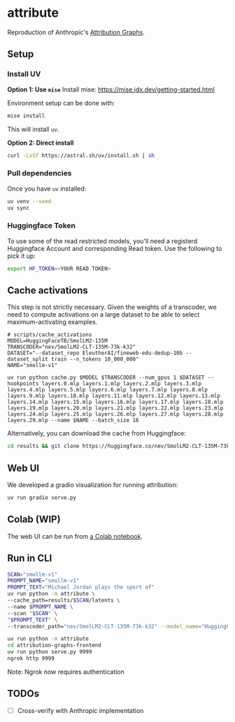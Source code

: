 # attribute

Reproduction of Anthropic's [Attribution Graphs](https://transformer-circuits.pub/2025/attribution-graphs/methods.html).

## Setup

### Install UV

**Option 1: Use `mise`** 
Install mise: https://mise.jdx.dev/getting-started.html

Environment setup can be done with:
```sh
mise install
```
This will install `uv`.

**Option 2: Direct install**

```sh
curl -LsSf https://astral.sh/uv/install.sh | sh
```

### Pull dependencies
Once you have `uv` installed:

```sh
uv venv --seed
uv sync
```

### Huggingface Token
To use some of the read restricted models, you'll need a registerd Huggingface Account and corresponding Read token. Use the following to pick it up:

```sh
export HF_TOKEN=<YOUR READ TOKEN>
```


## Cache activations
This step is not strictly necessary. Given the weights of a transcoder, we need to compute activations on a large dataset to be able to select maximum-activating examples.

```
# scripts/cache_activations
MODEL=HuggingFaceTB/SmolLM2-135M
TRANSCODER="nev/SmolLM2-CLT-135M-73k-k32"
DATASET="--dataset_repo EleutherAI/fineweb-edu-dedup-10b --dataset_split train --n_tokens 10_000_000"
NAME="smollm-v1"

uv run python cache.py $MODEL $TRANSCODER --num_gpus 1 $DATASET --hookpoints layers.0.mlp layers.1.mlp layers.2.mlp layers.3.mlp layers.4.mlp layers.5.mlp layers.6.mlp layers.7.mlp layers.8.mlp layers.9.mlp layers.10.mlp layers.11.mlp layers.12.mlp layers.13.mlp layers.14.mlp layers.15.mlp layers.16.mlp layers.17.mlp layers.18.mlp layers.19.mlp layers.20.mlp layers.21.mlp layers.22.mlp layers.23.mlp layers.24.mlp layers.25.mlp layers.26.mlp layers.27.mlp layers.28.mlp layers.29.mlp --name $NAME --batch_size 16
```

Alternatively, you can download the cache from Huggingface:

```sh
cd results && git clone https://huggingface.co/nev/SmolLM2-CLT-135M-73k-k32-cache --depth=1
```

## Web UI

We developed a gradio visualization for running attribution:

```sh
uv run gradio serve.py
```

## Colab (WIP)

The web UI can be run from [a Colab notebook](https://colab.research.google.com/github/EleutherAI/attribute/blob/main/serve.ipynb).

## Run in CLI

```sh
SCAN="smollm-v1"
PROMPT_NAME="smollm-v1"
PROMPT_TEXT="Michael Jordan plays the sport of"
uv run python -m attribute \
--cache_path=results/$SCAN/latents \
--name $PROMPT_NAME \
--scan "$SCAN" \
"$PROMPT_TEXT" \
--transcoder_path="nev/SmolLM2-CLT-135M-73k-k32" --model_name="HuggingFaceTB/SmolLM2-135M" \
```

```sh
uv run python -m attribute
cd attribution-graphs-frontend
uv run python serve.py 9999
ngrok http 9999
```

Note: Ngrok now requires authentication

## TODOs
- [ ] Cross-verify with Anthropic implementation
